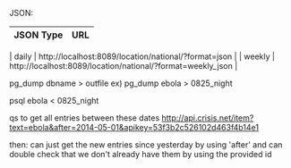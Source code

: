 JSON:

| JSON Type    | URL          |
| ------------ | -------------|

| daily | http://localhost:8089/location/national/?format=json |
| weekly | http://localhost:8089/location/national/?format=weekly_json |

pg_dump dbname > outfile
ex) pg_dump ebola > 0825_night

psql ebola < 0825_night

qs to get all entries between these dates
http://api.crisis.net/item?text=ebola&after=2014-05-01&apikey=53f3b2c526102d463f4b14e1

then: can just get the new entries since yesterday by using 'after' and can double check that we don't already have them by using the provided id
